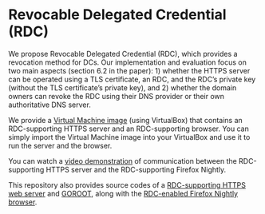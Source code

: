 # Revocable Delegated Credential (RDC)
We propose Revocable Delegated Credential (RDC), which provides a revocation method for DCs. Our implementation and evaluation focus on two main aspects (section 6.2 in the paper): 1) whether the HTTPS server can be operated using a TLS certificate, an RDC, and the RDC’s private key (without the TLS certificate’s private key), and 2) whether the domain owners can revoke the RDC using their DNS provider or their own authoritative DNS server.

We provide a [Virtual Machine image](https://drive.google.com/file/d/1N1M0dv8lLD3asQPw8uvkYyYtii5azMbn/view?usp=sharing) (using VirtualBox) that contains an RDC-supporting HTTPS server and an RDC-supporting browser. You can simply import the Virtual Machine image into your VirtualBox and use it to run the server and the browser. 

You can watch a [video demonstration](https://github.com/revtls/revtls/tree/main/video) of communication between the RDC-supporting HTTPS server and the RDC-supporting Firefox Nightly.

This repository also provides source codes of a [RDC-supporting HTTPS web server](https://github.com/revtls/revtls/tree/main/server) and [GOROOT](https://github.com/revtls/revtls/tree/main/go), along with the [RDC-enabled Firefox Nightly browser](https://github.com/revtls/revtls/tree/main/browser).
